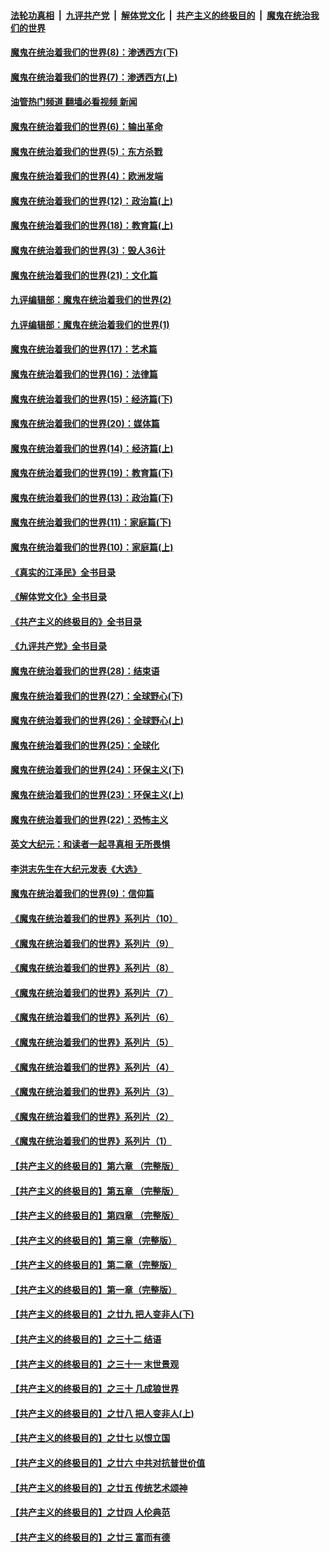 ####  [法轮功真相](../../../../basic/blob/master/README.md?t=10271933) &nbsp;|&nbsp; [九评共产党](../../../../9ping.md/blob/master/README.md?t=10271933) &nbsp;|&nbsp; [解体党文化](../../../../jtdwh.md/blob/master/README.md?t=10271933)  &nbsp;|&nbsp; [共产主义的终极目的](../../../../gczydzjmd.md/blob/master/README.md?t=10271933) &nbsp;|&nbsp; [魔鬼在统治我们的世界](../../../../mgztzwmdsj.md/blob/master/README.md?t=10271933) 

#### [魔鬼在统治着我们的世界(8)：渗透西方(下)](../pages/nsc422/n10429603.md?t=10271933) 

#### [魔鬼在统治着我们的世界(7)：渗透西方(上)](../pages/nsc422/n10426013.md?t=10271933) 

#### [油管热门频道 翻墙必看视频 新闻](http://209.250.226.216:81/youtube.html?10271933)

#### [魔鬼在统治着我们的世界(6)：输出革命](../pages/nsc422/n10421536.md?t=10271933) 

#### [魔鬼在统治着我们的世界(5)：东方杀戮](../pages/nsc422/n10417707.md?t=10271933) 

#### [魔鬼在统治着我们的世界(4)：欧洲发端](../pages/nsc422/n10414890.md?t=10271933) 

#### [魔鬼在统治着我们的世界(12)：政治篇(上)](../pages/nsc422/n10444576.md?t=10271933) 

#### [魔鬼在统治着我们的世界(18)：教育篇(上)](../pages/nsc422/n10526970.md?t=10271933) 

#### [魔鬼在统治着我们的世界(3)：毁人36计](../pages/nsc422/n10411583.md?t=10271933) 

#### [魔鬼在统治着我们的世界(21)：文化篇](../pages/nsc422/n10597706.md?t=10271933) 

#### [九评编辑部：魔鬼在统治着我们的世界(2)](../pages/nsc422/n10410036.md?t=10271933) 

#### [九评编辑部：魔鬼在统治着我们的世界(1)](../pages/nsc422/n10406825.md?t=10271933) 

#### [魔鬼在统治着我们的世界(17)：艺术篇](../pages/nsc422/n10499093.md?t=10271933) 

#### [魔鬼在统治着我们的世界(16)：法律篇](../pages/nsc422/n10485969.md?t=10271933) 

#### [魔鬼在统治着我们的世界(15)：经济篇(下)](../pages/nsc422/n10469975.md?t=10271933) 

#### [魔鬼在统治着我们的世界(20)：媒体篇](../pages/nsc422/n10586579.md?t=10271933) 

#### [魔鬼在统治着我们的世界(14)：经济篇(上)](../pages/nsc422/n10457370.md?t=10271933) 

#### [魔鬼在统治着我们的世界(19)：教育篇(下)](../pages/nsc422/n10564808.md?t=10271933) 

#### [魔鬼在统治着我们的世界(13)：政治篇(下)](../pages/nsc422/n10448270.md?t=10271933) 

#### [魔鬼在统治着我们的世界(11)：家庭篇(下)](../pages/nsc422/n10440961.md?t=10271933) 

#### [魔鬼在统治着我们的世界(10)：家庭篇(上)](../pages/nsc422/n10435448.md?t=10271933) 

#### [《真实的江泽民》全书目录](../pages/nsc422/n13721399.md?t=10271933) 

#### [《解体党文化》全书目录](../pages/nsc422/n13721157.md?t=10271933) 

#### [《共产主义的终极目的》全书目录](../pages/nsc422/n13721048.md?t=10271933) 

#### [《九评共产党》全书目录](../pages/nsc422/n13708085.md?t=10271933) 

#### [魔鬼在统治着我们的世界(28)：结束语](../pages/nsc422/n10936246.md?t=10271933) 

#### [魔鬼在统治着我们的世界(27)：全球野心(下)](../pages/nsc422/n10928319.md?t=10271933) 

#### [魔鬼在统治着我们的世界(26)：全球野心(上)](../pages/nsc422/n10900318.md?t=10271933) 

#### [魔鬼在统治着我们的世界(25)：全球化](../pages/nsc422/n10788205.md?t=10271933) 

#### [魔鬼在统治着我们的世界(24)：环保主义(下)](../pages/nsc422/n10695307.md?t=10271933) 

#### [魔鬼在统治着我们的世界(23)：环保主义(上)](../pages/nsc422/n10688613.md?t=10271933) 

#### [魔鬼在统治着我们的世界(22)：恐怖主义](../pages/nsc422/n10614727.md?t=10271933) 

#### [英文大纪元：和读者一起寻真相 无所畏惧](../pages/nsc422/n12542027.md?t=10271933) 

#### [李洪志先生在大纪元发表《大选》](../pages/nsc422/n12534746.md?t=10271933) 

#### [魔鬼在统治着我们的世界(9)：信仰篇](../pages/nsc422/n10432159.md?t=10271933) 

#### [《魔鬼在统治着我们的世界》系列片（10）](../pages/nsc422/n12292670.md?t=10271933) 

#### [《魔鬼在统治着我们的世界》系列片（9）](../pages/nsc422/n12290859.md?t=10271933) 

#### [《魔鬼在统治着我们的世界》系列片（8）](../pages/nsc422/n12287445.md?t=10271933) 

#### [《魔鬼在统治着我们的世界》系列片（7）](../pages/nsc422/n12283425.md?t=10271933) 

#### [《魔鬼在统治着我们的世界》系列片（6）](../pages/nsc422/n12282314.md?t=10271933) 

#### [《魔鬼在统治着我们的世界》系列片（5）](../pages/nsc422/n12281419.md?t=10271933) 

#### [《魔鬼在统治着我们的世界》系列片（4）](../pages/nsc422/n12274024.md?t=10271933) 

#### [《魔鬼在统治着我们的世界》系列片（3）](../pages/nsc422/n12271322.md?t=10271933) 

#### [《魔鬼在统治着我们的世界》系列片（2）](../pages/nsc422/n12269049.md?t=10271933) 

#### [《魔鬼在统治着我们的世界》系列片（1）](../pages/nsc422/n12267575.md?t=10271933) 

#### [【共产主义的终极目的】第六章 （完整版）](../pages/nsc422/n11428913.md?t=10271933) 

#### [【共产主义的终极目的】第五章 （完整版）](../pages/nsc422/n11428912.md?t=10271933) 

#### [【共产主义的终极目的】第四章 （完整版）](../pages/nsc422/n11428907.md?t=10271933) 

#### [【共产主义的终极目的】第三章（完整版）](../pages/nsc422/n11428848.md?t=10271933) 

#### [【共产主义的终极目的】第二章（完整版）](../pages/nsc422/n11428831.md?t=10271933) 

#### [【共产主义的终极目的】第一章（完整版）](../pages/nsc422/n11417651.md?t=10271933) 

#### [【共产主义的终极目的】之廿九 把人变非人(下)](../pages/nsc422/n11344140.md?t=10271933) 

#### [【共产主义的终极目的】之三十二 结语](../pages/nsc422/n11360535.md?t=10271933) 

#### [【共产主义的终极目的】之三十一 末世景观](../pages/nsc422/n11351129.md?t=10271933) 

#### [【共产主义的终极目的】之三十 几成狼世界](../pages/nsc422/n11348280.md?t=10271933) 

#### [【共产主义的终极目的】之廿八 把人变非人(上)](../pages/nsc422/n11340492.md?t=10271933) 

#### [【共产主义的终极目的】之廿七 以恨立国](../pages/nsc422/n11336944.md?t=10271933) 

#### [【共产主义的终极目的】之廿六 中共对抗普世价值](../pages/nsc422/n11324785.md?t=10271933) 

#### [【共产主义的终极目的】之廿五 传统艺术颂神](../pages/nsc422/n11296396.md?t=10271933) 

#### [【共产主义的终极目的】之廿四 人伦典范](../pages/nsc422/n11296397.md?t=10271933) 

#### [【共产主义的终极目的】之廿三 富而有德](../pages/nsc422/n11283598.md?t=10271933) 

<img src='http://gfw-breaker.win/goodnews/indexes/nsc422.md' width='0px' height='0px'/>
